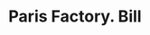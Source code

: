 ---
doi: 10.7916/D8960VKV
date_other: '1910'
date_other_textual: '1910'
form: printed ephemera
genre:
- Invoices
name:
- Paris Factory
object_in_context_url: https://biggert.cul.columbia.edu/items/view/ave_biggert_00655
subject_hierarchical_geographic:
- Minneapolis, Minnesota, United States
subject_name:
- Paris Factory
title: Paris Factory. Bill
sort_title: Paris Factory. Bill
call_number: ave_biggert_00655
coordinates:
- 44.983333333333334,-93.26666666666667
pid: ave_biggert_00655
identifiers: ave_biggert_00655
thumbnail: https://derivativo-1.library.columbia.edu/iiif/2/ldpd:345691/full/!256,256/0/native.jpg
permalink: /biggert/ave_biggert_00655/
layout: iiif-image-page
---